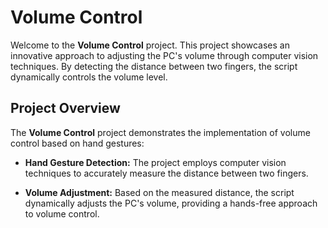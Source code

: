 # Volume Control

Welcome to the **Volume Control** project. This project showcases an innovative approach to adjusting the PC's volume through computer vision techniques. By detecting the distance between two fingers, the script dynamically controls the volume level.

## Project Overview

The **Volume Control** project demonstrates the implementation of volume control based on hand gestures:

- **Hand Gesture Detection:** The project employs computer vision techniques to accurately measure the distance between two fingers.

- **Volume Adjustment:** Based on the measured distance, the script dynamically adjusts the PC's volume, providing a hands-free approach to volume control.
